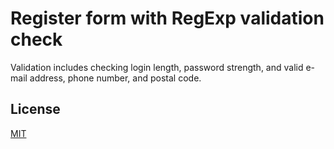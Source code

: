 # Register form with RegExp validation check

Validation includes checking login length, password strength, and valid e-mail address, phone number, and postal code.

## License
[MIT](https://choosealicense.com/licenses/mit/)